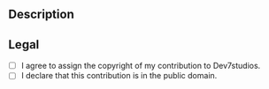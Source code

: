 ## Description




## Legal

- [ ] I agree to assign the copyright of my contribution to Dev7studios.
- [ ] I declare that this contribution is in the public domain.
